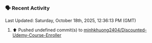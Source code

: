 ### 🗣 Recent Activity

<!--RECENT_ACTIVITY:last_update-->
Last Updated: Saturday, October 18th, 2025, 12:36:13 PM (GMT)
<!--RECENT_ACTIVITY:last_update_end-->
<!--RECENT_ACTIVITY:start-->
1. ⬆️ Pushed undefined commit(s) to [minhkhuong2404/Discounted-Udemy-Course-Enroller](https://github.com/minhkhuong2404/Discounted-Udemy-Course-Enroller)<br>
<!--RECENT_ACTIVITY:end-->
